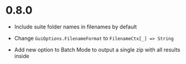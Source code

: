 # 0.8.0

* Include suite folder names in filenames by default

* Change `GuiOptions.FilenameFormat` to `FilenameCtx[_] => String`

* Add new option to Batch Mode to output a single zip with all results inside

